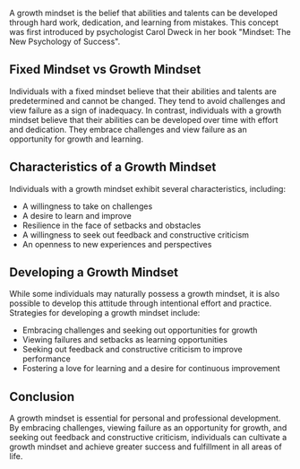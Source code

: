 
A growth mindset is the belief that abilities and talents can be developed through hard work, dedication, and learning from mistakes. This concept was first introduced by psychologist Carol Dweck in her book "Mindset: The New Psychology of Success".

Fixed Mindset vs Growth Mindset
-------------------------------

Individuals with a fixed mindset believe that their abilities and talents are predetermined and cannot be changed. They tend to avoid challenges and view failure as a sign of inadequacy. In contrast, individuals with a growth mindset believe that their abilities can be developed over time with effort and dedication. They embrace challenges and view failure as an opportunity for growth and learning.

Characteristics of a Growth Mindset
-----------------------------------

Individuals with a growth mindset exhibit several characteristics, including:

* A willingness to take on challenges
* A desire to learn and improve
* Resilience in the face of setbacks and obstacles
* A willingness to seek out feedback and constructive criticism
* An openness to new experiences and perspectives

Developing a Growth Mindset
---------------------------

While some individuals may naturally possess a growth mindset, it is also possible to develop this attitude through intentional effort and practice. Strategies for developing a growth mindset include:

* Embracing challenges and seeking out opportunities for growth
* Viewing failures and setbacks as learning opportunities
* Seeking out feedback and constructive criticism to improve performance
* Fostering a love for learning and a desire for continuous improvement

Conclusion
----------

A growth mindset is essential for personal and professional development. By embracing challenges, viewing failure as an opportunity for growth, and seeking out feedback and constructive criticism, individuals can cultivate a growth mindset and achieve greater success and fulfillment in all areas of life.
